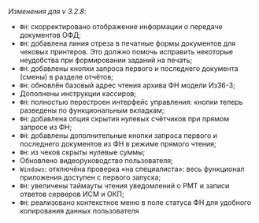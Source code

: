 _Изменения для v 3.2.8_:
- `ФН`: скорректировано отображение информации о передаче документов ОФД;
- `ФН`: добавлена линия отреза в печатные формы документов для чековых принтеров. Это должно помочь исправить некоторые неудобства при формировании заданий на печать;
- `ФН`: добавлены кнопки запроса первого и последнего документа (смены) в разделе отчётов;
- `ФН`: обновлён базовый адрес чтения архива ФН модели Из36-3;
- Дополнены инструкции кассиров;
- `ФН`: полностью перестроен интерфейс управления: кнопки теперь разведены по функциональным вкладкам;
- `ФН`: добавлена опция скрытия нулевых счётчиков при прямом запросе из ФН;
- `ФН`: добавлены дополнительные кнопки запроса первого и последнего документов из ФН в режиме прямого чтения;
- `ФН`: из чеков скрыты нулевые суммы;
- Обновлено видеоруководство пользователя;
- `Windows`: отключёна проверка «на специалиста»: весь функционал приложения доступен с первого запуска;
- `ФН`: увеличены таймауты чтения уведомлений о РМТ и записи ответов серверов ИСМ и ОКП;
- `ФН`: реализовано контекстное меню в поле статуса ФН для удобного копирования данных пользователя
